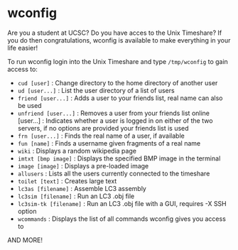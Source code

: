 # wconfig

Are you a student at UCSC? Do you have acces to the Unix Timeshare? If you do then congratulations, wconfig is available to make everything in your life easier!

To run wconfig login into the Unix Timeshare and type `/tmp/wconfig` to gain access to:

- ```cud [user]``` : Change directory to the home directory of another user
- `ud [user...]` : List the user directory of a list of users
- `friend [user...]` : Adds a user to your friends list, real name can also be used
- `unfriend [user...]` : Removes a user from your friends list
online [user...] : Indicates whether a user is logged in on either of the two
                   servers, if no options are provided your friends list is used
- `frn [user...]` : Finds the real name of a user, if available
- `fun [name]` : Finds a username given fragments of a real name
- `wiki` : Displays a random wikipedia page
- `imtxt [bmp image]` : Displays the specified BMP image in the terminal
- `image [image]` : Displays a pre-loaded image
- `allusers` : Lists all the users currently connected to the timeshare
- `toilet [text]` : Creates large text
- `lc3as [filename]` : Assemble LC3 assembly
- `lc3sim [filename]` : Run an LC3 .obj file
- `lc3sim-tk [filename]` : Run an LC3 .obj file with a GUI, requires -X SSH option
- `wcommands` : Displays the list of all commands wconfig gives you access to



AND MORE!
